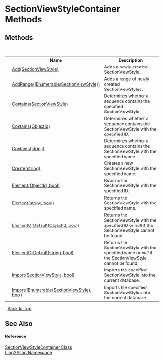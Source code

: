 # SectionViewStyleContainer Methods
 

## Methods
&nbsp;<table><tr><th></th><th>Name</th><th>Description</th></tr><tr><td>![Public method](media/pubmethod.gif "Public method")</td><td><a href="M_Linq2Acad_SectionViewStyleContainer_Add.md">Add(SectionViewStyle)</a></td><td>
Adds a newly created SectionViewStyle.
&nbsp;</tr><tr><td>![Public method](media/pubmethod.gif "Public method")</td><td><a href="M_Linq2Acad_SectionViewStyleContainer_AddRange.md">AddRange(IEnumerable(SectionViewStyle))</a></td><td>
Adds a range of newly created SectionViewStyles.
&nbsp;</tr><tr><td>![Public method](media/pubmethod.gif "Public method")</td><td><a href="M_Linq2Acad_SectionViewStyleContainer_Contains_1.md">Contains(SectionViewStyle)</a></td><td>
Determines whether a sequence contains the specified SectionViewStyle.
&nbsp;</tr><tr><td>![Public method](media/pubmethod.gif "Public method")</td><td><a href="M_Linq2Acad_SectionViewStyleContainer_Contains.md">Contains(ObjectId)</a></td><td>
Determines whether a sequence contains the SectionViewStyle with the specified ID.
&nbsp;</tr><tr><td>![Public method](media/pubmethod.gif "Public method")</td><td><a href="M_Linq2Acad_SectionViewStyleContainer_Contains_2.md">Contains(string)</a></td><td>
Determines whether a sequence contains the SectionViewStyle with the specified name.
&nbsp;</tr><tr><td>![Public method](media/pubmethod.gif "Public method")</td><td><a href="M_Linq2Acad_SectionViewStyleContainer_Create.md">Create(string)</a></td><td>
Creates a new SectionViewStyle with the specified name.
&nbsp;</tr><tr><td>![Public method](media/pubmethod.gif "Public method")</td><td><a href="M_Linq2Acad_SectionViewStyleContainer_Element.md">Element(ObjectId, bool)</a></td><td>
Returns the SectionViewStyle with the specified ID.
&nbsp;</tr><tr><td>![Public method](media/pubmethod.gif "Public method")</td><td><a href="M_Linq2Acad_SectionViewStyleContainer_Element_1.md">Element(string, bool)</a></td><td>
Returns the SectionViewStyle with the specified name.
&nbsp;</tr><tr><td>![Public method](media/pubmethod.gif "Public method")</td><td><a href="M_Linq2Acad_SectionViewStyleContainer_ElementOrDefault.md">ElementOrDefault(ObjectId, bool)</a></td><td>
Returns the SectionViewStyle with the specified ID or <i>null</i> if the SectionViewStyle cannot be found.
&nbsp;</tr><tr><td>![Public method](media/pubmethod.gif "Public method")</td><td><a href="M_Linq2Acad_SectionViewStyleContainer_ElementOrDefault_1.md">ElementOrDefault(string, bool)</a></td><td>
Returns the SectionViewStyle with the specified name or <i>null</i> if the SectionViewStyle cannot be found.
&nbsp;</tr><tr><td>![Public method](media/pubmethod.gif "Public method")</td><td><a href="M_Linq2Acad_SectionViewStyleContainer_Import_1.md">Import(SectionViewStyle, bool)</a></td><td>
Imports the specified SectionViewStyle into the current database.
&nbsp;</tr><tr><td>![Public method](media/pubmethod.gif "Public method")</td><td><a href="M_Linq2Acad_SectionViewStyleContainer_Import.md">Import(IEnumerable(SectionViewStyle), bool)</a></td><td>
Imports the specified SectionViewStyles into the current database.
&nbsp;</tr></table>&nbsp;
<a href="#sectionviewstylecontainer-methods">Back to Top</a>

## See Also


#### Reference
<a href="T_Linq2Acad_SectionViewStyleContainer.md">SectionViewStyleContainer Class</a><br /><a href="N_Linq2Acad.md">Linq2Acad Namespace</a><br />
